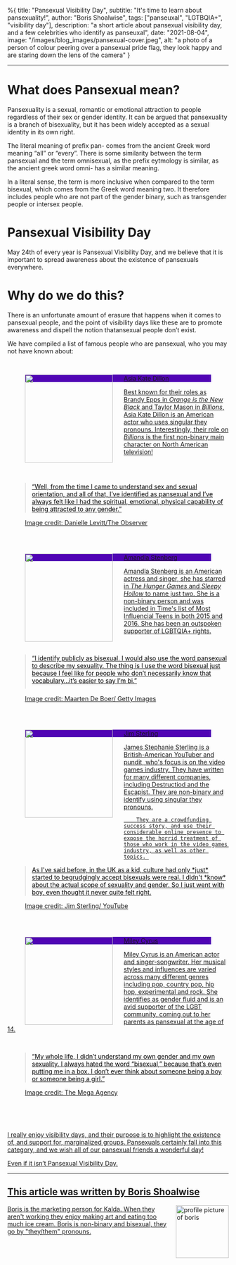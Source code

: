 %{
title: "Pansexual Visibility Day",
subtitle: "It's time to learn about pansexuality!",
author: "Boris Shoalwise",
tags: ["panseuxal", "LGTBQIA+", "visibility day"],
description: "a short article about pansexual visibility day, and a few celebrities who identify as panseuxal",
date: "2021-08-04",
image: "/images/blog_images/pansexual-cover.jpeg",
alt: "a photo of a person of colour peering over a pansexual pride flag, they look happy and are staring down the lens of the camera"
}

---

# What does Pansexual mean? 

Pansexuality is a sexual, romantic or emotional attraction to people regardless of their sex or gender identity. 
It can be argued that pansexuality is a branch of bisexuality, but it has been widely accepted as a sexual identity in its own right. 

The literal meaning of prefix pan- comes from the ancient Greek word meaning “all” or “every”. There is some similarity between the term pansexual and the term omnisexual, as the prefix eytmology is similar, as the ancient greek word omni- has a similar meaning. 

In a literal sense, the term is more inclusive when compared to the term bisexual, which comes from the Greek word meaning two. It therefore includes people who are not part of the gender binary, such as transgender people or intersex people. 

# Pansexual Visibility Day 

May 24th of every year is Pansexual Visibility Day, and we believe that it is important to spread awareness about the existence of pansexuals everywhere. 

# Why do we do this? 
There is an unfortunate amount of erasure that happens when it comes to pansexual people, and the point of visibility days like these are to promote awareness and dispell the notion thatansexual people don’t exist. 

We have compiled a list of famous people who are pansexual, who you may not have known about: 

<br/>

<!--- Asia Kate Dillon --->

<figure class=figure>
    <a href="https://www.imdb.com/name/nm3545872/" target="_blank">
    <img src="/images/blog_images/pansexual-photos/asia-kate-dillon.jpeg" style="float:left; padding-right:25px" height="200px">
    <figcaption class=figcaption style="background:#5004b4;">Asia Kate Dillon</figcaption>
</figure>

Best known for their roles as Brandy Epps in *Orange is the New Black* and Taylor Mason in *Billions*, Asia Kate Dillon is an American actor who uses singular they pronouns. Interestingly, their role on *Billions* is the first non-binary main character on North American television! 

<br/>
<br/>

<blockquote style="margin-left:40px; color:black;">
    “Well, from the time I came to understand sex and sexual orientation, and all of that, I’ve identified as pansexual and I’ve always felt like I had the spiritual, emotional, physical capability of being attracted to any gender.”
</blockquote>

<p class="image-caption" style="padding-left:40px;">
    Image credit: Danielle Levitt/The Observer
</p>


<br/>
<br/>

<!--- Amandla ---->

<figure class=figure>
    <a href="https://www.instagram.com/amandlastenberg/?hl=en" target="_blank">
    <img src="/images/blog_images/pansexual-photos/amandla-stenberg.jpeg" style="float:left; padding-right:25px" height="200px">
    <figcaption class=figcaption style="background:#5004b4;">Amandla Stenberg</figcaption>
</figure>

Amandla Stenberg is an American actress and singer, she has starred in *The Hunger Games* and *Sleepy Hollow* to name just two. She is a non-binary person and was included in Time's list of Most Influencial Teens in both 2015 and 2016. She has been an outspoken supporter of LGBTQIA+ rights. 

<br/>

<blockquote style="margin-left:40px; color:black; padding-bottom:10px">
    “I identify publicly as bisexual. I would also use the word pansexual to describe my sexuality. The thing is I use the word bisexual just because I feel like for people who don’t necessarily know that vocabulary…it’s easier to say I’m bi.”
</blockquote>

<p class="image-caption" style="padding-left:40px;">
    Image credit: Maarten De Boer/ Getty Images
</p>

<br/>
<br/>

<!--- Jim Sterling ---->

<figure class=figure>
        <a href="https://twitter.com/JimSterling?ref_src=twsrc%5Egoogle%7Ctwcamp%5Eserp%7Ctwgr%5Eauthor" target="_blank">
        <img src="/images/blog_images/pansexual-photos/jim-sterling.jpeg" style="float:left; padding-right:25px;" height="200px">
        <figcaption class=figcaption style="background:#5004b4;">Jim Sterling</figcaption>
</figure>

<p style="margin-left:40px">
        James Stephanie Sterling is a British-American YouTuber and pundit, who's focus is on the video games industry. They have written for many different companies, including Destructiod and the Escapist. They are non-binary and identify using singular they pronouns. 

        They are a crowdfunding success story, and use their considerable online presence to expose the horrid treatment of those who work in the video games industry, as well as other topics. 
</p>

<blockquote style="margin-left:40px; color:black;">
As I've said before, in the UK as a kid, culture had only *just* started to begrudgingly accept bisexuals were real. I didn't *know* about the actual scope of sexuality and gender. 
So I just went with boy, even thought it never quite felt right.
</blockquote>

<p class="image-caption" style="padding-left:40px; ">
    Image credit: Jim Sterling/ YouTube
</p>

<br/>
<br/>



<!--- Miley --->

<figure class=figure>
    <a href="https://www.instagram.com/mileycyrus/?hl=en" target="_blank">
    <img src="/images/blog_images/pansexual-photos/miley-cyrus.jpeg" style="float:left; padding-right:25px" height="200px">
    <figcaption class=figcaption style="background:#5004b4;">Miley Cyrus</figcaption>
</figure>

Miley Cyrus is an American actor and singer-songwriter. Her musical styles and influences are varied across many different genres including pop, country pop, hip hop, experimental and rock. She identifies as gender fluid and is an avid supporter of the LGBT community, coming out to her parents as pansexual at the age of 14. 

<br/>

<blockquote style="margin-left:40px; color:black;"> “My whole life, I didn’t understand my own gender and my own sexuality. I always hated the word “bisexual,” because that’s even putting me in a box. I don’t ever think about someone being a boy or someone being a girl.”
</blockquote>

<p class="image-caption" style="padding-left:40px; ">
    Image credit: The Mega Agency
</p>

<br/>
<br/>
<br/>


<!--- Sign off ---->


I really enjoy visibility days, and their purpose is to highlight the existence of, and support for, marginalized groups. Pansexuals certainly fall into this category, and we wish all of our pansexual friends a wonderful day! 

Even if it isn’t Pansexual Visibility Day. 

<hr/>

## This article was written by Boris Shoalwise

<img src="/images/blog_images/profile-pics/boris-profile.jpeg" alt="profile picture of boris" width="120" height="120" style="float:right;margin-left:10px">
Boris is the marketing person for Kalda. When they aren't working they enjoy making art and eating too much ice cream. Boris is non-binary and bisexual, they go by "they/them" pronouns. 

